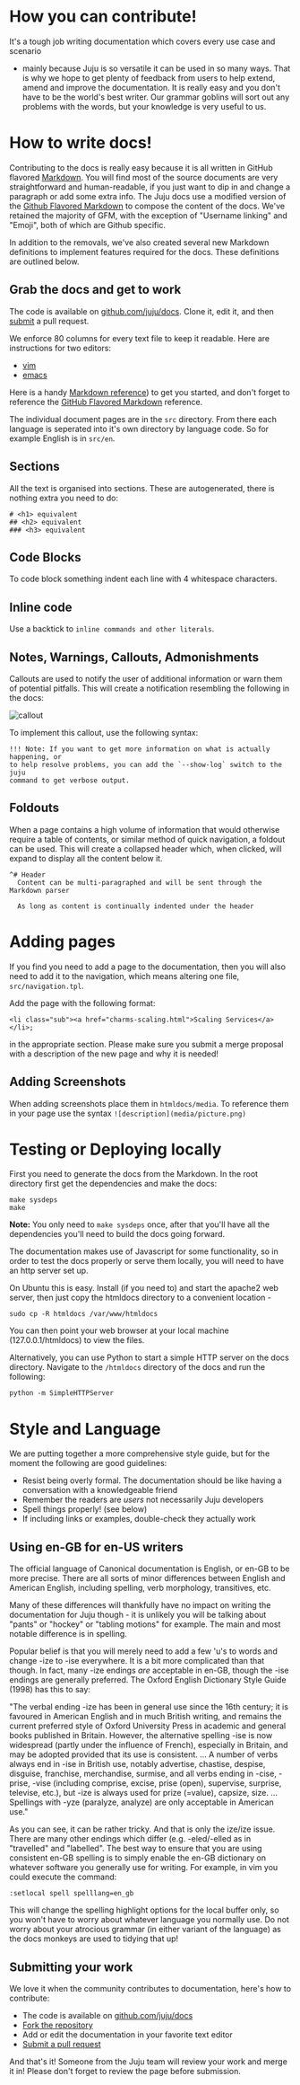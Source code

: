 # How you can contribute!

It's a tough job writing documentation which covers every use case and scenario
- mainly because Juju is so versatile it can be used in so many ways. That is
why we hope to get plenty of feedback from users to help extend, amend and
improve the documentation. It is really easy and you don't have to be the
world's best writer. Our grammar goblins will sort out any problems with the
words, but your knowledge is very useful to us.

# How to write docs!

Contributing to the docs is really easy because it is all written in GitHub
flavored [Markdown](https://help.github.com/articles/github-flavored-markdown).
You will find most of the source documents are very straightforward and
human-readable, if you just want to dip in and change a paragraph or add some
extra info. The Juju docs use a modified version of the 
[Github Flavored Markdown](https://guides.github.com/features/mastering-markdown/) 
to compose the content of the docs. We've retained the majority of GFM, with
the exception of "Username linking" and "Emoji", both of which are Github
specific.

In addition to the removals, we've also created several new Markdown definitions
to implement features required for the docs. These definitions are outlined
below.



## Grab the docs and get to work

The code is available on [github.com/juju/docs](http://github.com/juju/docs).
Clone it, edit it, and then
[submit](https://help.github.com/articles/creating-a-pull-request) a pull
request.

We enforce 80 columns for every text file to keep it readable. Here are
instructions for two editors:

- [vim](http://stackoverflow.com/questions/3033423/vim-command-to-restructure-force-text-to-80-columns)
- [emacs](http://www.emacswiki.org/emacs/EightyColumnRule)

Here is a handy [Markdown reference](http://askubuntu.com/editing-help)) to get
you started, and don't forget to reference the
[GitHub Flavored
Markdown](https://help.github.com/articles/github-flavored-markdown) reference.

The individual document pages are in the `src` directory. From there each
language is seperated into it's own directory by language code. So for example
English is in `src/en`.

## Sections

All the text is organised into sections. These are autogenerated, there is
nothing extra you need to do:

    # <h1> equivalent
    ## <h2> equivalent
    ### <h3> equivalent

## Code Blocks

To code block something indent each line with 4 whitespace characters.

## Inline code

Use a backtick to `inline commands and other literals`.

## Notes, Warnings, Callouts, Admonishments

Callouts are used to notify the user of additional information or warn them of
potential pitfalls. This will create a notification resembling the following in
the docs:

![callout](media/note.png)

To implement this callout, use the following syntax:

```
!!! Note: If you want to get more information on what is actually happening, or
to help resolve problems, you can add the `--show-log` switch to the juju
command to get verbose output.
```

## Foldouts

When a page contains a high volume of information that would otherwise require a
table of contents, or similar method of quick navigation, a foldout can be used.
This will create a collapsed header which, when clicked, will expand to display
all the content below it.

```
^# Header
  Content can be multi-paragraphed and will be sent through the Markdown parser

  As long as content is continually indented under the header
```

# Adding pages

If you find you need to add a page to the documentation, then you will also
need to add it to the navigation, which means altering one file,
`src/navigation.tpl`.

Add the page with the following format:

    <li class="sub"><a href="charms-scaling.html">Scaling Services</a></li>;

in the appropriate section. Please make sure you submit a merge proposal
with a description of the new page and why it is needed!

## Adding Screenshots

When adding screenshots place them in `htmldocs/media`. To reference them in
your page use the syntax `![description](media/picture.png)`

# Testing or Deploying locally

First you need to generate the docs from the Markdown. In the root directory
first get the dependencies and make the docs:

    make sysdeps
    make

**Note:** You only need to `make sysdeps` once, after that you'll have all the
dependencies you'll need to build the docs going forward.

The documentation makes use of Javascript for some functionality, so in order
to test the docs properly or serve them locally, you will need to have an http
server set up.

On Ubuntu this is easy. Install (if you need to) and start the apache2 web
server, then just copy the htmldocs directory to a convenient location -

    sudo cp -R htmldocs /var/www/htmldocs

You can then point your web browser at your local machine (127.0.0.1/htmldocs)
to view the files.

Alternatively, you can use Python to start a simple HTTP server on the docs
directory. Navigate to the `/htmldocs` directory of the docs and run the
following:

    python -m SimpleHTTPServer

# Style and Language

We are putting together a more comprehensive style guide, but for the moment the
following are good guidelines:

 - Resist being overly formal. The documentation should be like having a 
conversation with a knowledgeable friend
 - Remember the readers are *users* not necessarily Juju developers
 - Spell things properly! (see below)
 - If including links or examples, double-check they actually work

## Using en-GB for en-US writers

The official language of Canonical documentation is English, or en-GB to be
more precise. There are all sorts of minor differences between English and 
American English, including spelling, verb morphology, transitives, etc.

Many of these differences will thankfully have no impact on writing the 
documentation for Juju though - it is unlikely you will be talking about 
"pants" or "hockey" or "tabling motions" for example. The main and most
notable difference is in spelling.

Popular belief is that you will merely need to add a few 'u's to words and 
change -ize to -ise everywhere. It is a bit more complicated than that though.
In fact, many -ize endings *are* acceptable in en-GB, though the -ise endings
are generally preferred. The Oxford English Dictionary Style Guide (1998) has
this to say:

"The verbal ending -ize has been in general use since the 16th century; it is
favoured in American English and in much British writing, and remains the
current preferred style of Oxford University Press in academic and general books
published in Britain. However, the alternative spelling -ise is now widespread
(partly under the influence of French), especially in Britain, and may be
adopted provided that its use is consistent.
...
A number of verbs always end in -ise in British use, notably advertise,
chastise, despise, disguise, franchise, merchandise, surmise, and all verbs
ending in -cise, -prise, -vise (including comprise, excise, prise (open),
supervise, surprise, televise, etc.), but -ize is always used for prize
(=value), capsize, size.
...
Spellings with -yze (paralyze, analyze) are only acceptable in American use."

As you can see, it can be rather tricky. And that is only the ize/ize issue.
There are many other endings which differ (e.g. -eled/-elled as in "travelled" 
and "labelled". The best way to ensure that you are using consistent en-GB 
spelling is to simply enable the en-GB dictionary on whatever software you 
generally use for writing. For example, in vim you could execute the command:

```
:setlocal spell spelllang=en_gb 
```
This will change the spelling highlight options for the local buffer only, so
you won't have to worry about whatever language you normally use. Do not worry
about your atrocious grammar (in either variant of the language) as the docs 
monkeys are used to tidying that up!

## Submitting your work

We love it when the community contributes to documentation, here's how to
contribute:

- The code is available on [github.com/juju/docs](http://github.com/juju/docs)
- [Fork the repository](https://help.github.com/articles/fork-a-repo)
- Add or edit the documentation in your favorite text editor
- [Submit a pull request](https://help.github.com/articles/creating-a-pull-request)

And that's it! Someone from the Juju team will review your work and merge it
in! Please don't forget to review the page before submission.
